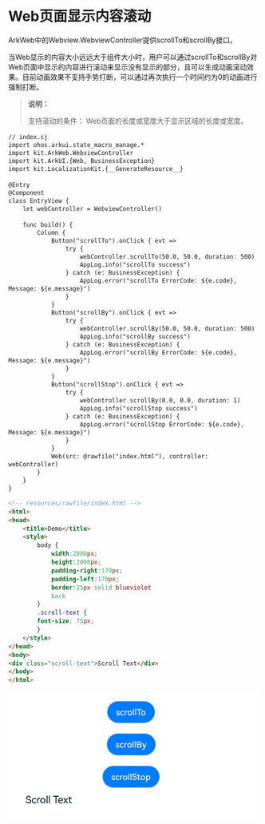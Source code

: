 # Web页面显示内容滚动

ArkWeb中的Webview.WebviewController提供scrollTo和scrollBy接口。

当Web显示的内容大小远远大于组件大小时，用户可以通过scrollTo和scrollBy对Web页面中显示的内容进行滚动来显示没有显示的部分，且可以生成动画滚动效果。目前动画效果不支持手势打断，可以通过再次执行一个时间约为0的动画进行强制打断。

> **说明：**
>
> 支持滚动的条件： Web页面的长度或宽度大于显示区域的长度或宽度。

<!-- compile -->

```cangjie
// index.cj
import ohos.arkui.state_macro_manage.*
import kit.ArkWeb.WebviewController
import kit.ArkUI.{Web, BusinessException}
import kit.LocalizationKit.{__GenerateResource__}

@Entry
@Component
class EntryView {
    let webController = WebviewController()

    func build() {
        Column {
            Button("scrollTo").onClick { evt =>
                try {
                    webController.scrollTo(50.0, 50.0, duration: 500)
                    AppLog.info("scrollTo success")
                } catch (e: BusinessException) {
                    AppLog.error("scrollTo ErrorCode: ${e.code},  Message: ${e.message}")
                }
            }
            Button("scrollBy").onClick { evt =>
                try {
                    webController.scrollBy(50.0, 50.0, duration: 500)
                    AppLog.info("scrollBy success")
                } catch (e: BusinessException) {
                    AppLog.error("scrollBy ErrorCode: ${e.code},  Message: ${e.message}")
                }
            }
            Button("scrollStop").onClick { evt =>
                try {
                    webController.scrollBy(0.0, 0.0, duration: 1)
                    AppLog.info("scrollStop success")
                } catch (e: BusinessException) {
                    AppLog.error("scrollStop ErrorCode: ${e.code},  Message: ${e.message}")
                }
            }
            Web(src: @rawfile("index.html"), controller: webController)
        }
    }
}
```

```html
<!-- resources/rawfile/index.html -->
<html>
<head>
    <title>Demo</title>
    <style>
        body {
            width:2000px;
            height:2000px;
            padding-right:170px;
            padding-left:170px;
            border:25px solid blueviolet
            back
        }
        .scroll-text {
        font-size: 75px;
        }
    </style>
</head>
<body>
<div class="scroll-text">Scroll Text</div>
</body>
</html>
```

![web-content-scrolling](figures/web-content-scrolling.gif)
